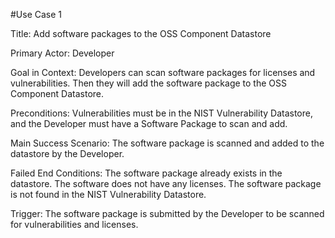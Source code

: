 #Use Case 1

Title:
Add software packages to the OSS Component Datastore

Primary Actor:
Developer

Goal in Context:
Developers can scan software packages for licenses and vulnerabilities. Then they will add the software package to the OSS Component Datastore.

Preconditions:
Vulnerabilities must be in the NIST Vulnerability Datastore, and the Developer must have a Software Package to scan and add.

Main Success Scenario:
The software package is scanned and added to the datastore by the Developer.

Failed End Conditions:
The software package already exists in the datastore. The software does not have any licenses. The software package is not found in the NIST Vulnerability Datastore.

Trigger:
The software package is submitted by the Developer to be scanned for vulnerabilities and licenses.
